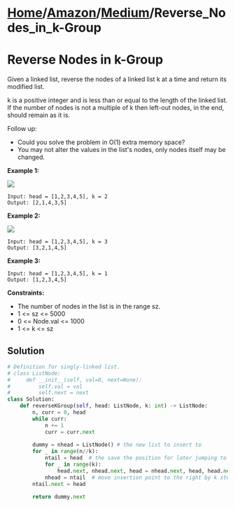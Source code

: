 # [Home](./../../..)/[Amazon](./../..)/[Medium](./..)/Reverse_Nodes_in_k-Group
<h1>Reverse Nodes in k-Group</h1>

<p>
Given a linked list, reverse the nodes of a linked list k at a time and return its modified list.

k is a positive integer and is less than or equal to the length of the linked list. If the number of nodes is not a multiple of k then left-out nodes, in the end, should remain as it is.

Follow up:

- Could you solve the problem in O(1) extra memory space?
- You may not alter the values in the list's nodes, only nodes itself may be changed.

</p>

<b>Example 1:</b>

<img src="https://assets.leetcode.com/uploads/2020/10/03/reverse_ex1.jpg">

    Input: head = [1,2,3,4,5], k = 2
    Output: [2,1,4,3,5]
    
<b>Example 2:</b>

<img src="https://assets.leetcode.com/uploads/2020/10/03/reverse_ex2.jpg">

    Input: head = [1,2,3,4,5], k = 3
    Output: [3,2,1,4,5]
    
<b>Example 3:</b>

    Input: head = [1,2,3,4,5], k = 1
    Output: [1,2,3,4,5]

<b>Constraints:</b>

- The number of nodes in the list is in the range sz.
- 1 <= sz <= 5000
- 0 <= Node.val <= 1000
- 1 <= k <= sz

<h2>Solution</h2>

```python
# Definition for singly-linked list.
# class ListNode:
#     def __init__(self, val=0, next=None):
#         self.val = val
#         self.next = next
class Solution:
    def reverseKGroup(self, head: ListNode, k: int) -> ListNode:
        n, curr = 0, head
        while curr:
            n += 1
            curr = curr.next
        
        dummy = nhead = ListNode() # the new list to insert to
        for _ in range(n//k):
            ntail = head  # the save the position for later jumping to
            for _ in range(k):
                head.next, nhead.next, head = nhead.next, head, head.next  # insert at nhead
            nhead = ntail  # move insertion point to the right by k steps
        ntail.next = head
        
        return dummy.next
```

